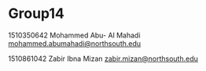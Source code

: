 # Group14

1510350642	Mohammed Abu- Al Mahadi	<mohammed.abumahadi@northsouth.edu>

1510861042	Zabir Ibna Mizan	<zabir.mizan@northsouth.edu>

